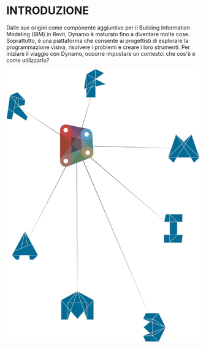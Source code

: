 

# INTRODUZIONE

Dalle sue origini come componente aggiuntivo per il Building Information Modeling (BIM) in Revit, Dynamo è maturato fino a diventare molte cose. Soprattutto, è una piattaforma che consente ai progettisti di esplorare la programmazione visiva, risolvere i problemi e creare i loro strumenti. Per iniziare il viaggio con Dynamo, occorre impostare un contesto: che cos'è e come utilizzarlo?

![Ecosistema di Dynamo](images/1/1-cover.jpg)

